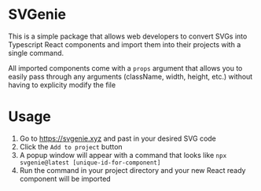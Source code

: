 # SVGenie

This is a simple package that allows web developers to convert SVGs into Typescript React components and import them into their projects with a single command.

All imported components come with a `props` argument that allows you to easily pass through any arguments (className, width, height, etc.) without having to explicity modify the file

# Usage

1. Go to https://svgenie.xyz and past in your desired SVG code
2. Click the `Add to project` button
3. A popup window will appear with a command that looks like `npx svgenie@latest [unique-id-for-component]`
4. Run the command in your project directory and your new React ready component will be imported
